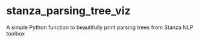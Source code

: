 # stanza_parsing_tree_viz
A simple Python function to beautifully print parsing trees from Stanza NLP toolbox
